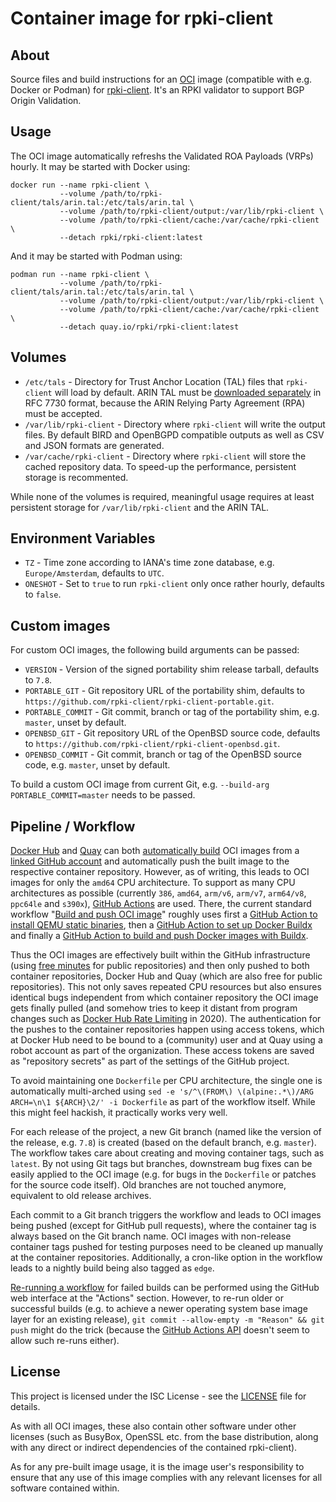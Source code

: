 # Container image for rpki-client

## About

Source files and build instructions for an [OCI](https://opencontainers.org/) image (compatible with e.g. Docker or Podman) for [rpki-client](https://www.rpki-client.org/). It's an RPKI validator to support BGP Origin Validation.

## Usage

The OCI image automatically refreshs the Validated ROA Payloads (VRPs) hourly. It may be started with Docker using:

```shell
docker run --name rpki-client \
           --volume /path/to/rpki-client/tals/arin.tal:/etc/tals/arin.tal \
           --volume /path/to/rpki-client/output:/var/lib/rpki-client \
           --volume /path/to/rpki-client/cache:/var/cache/rpki-client \
           --detach rpki/rpki-client:latest
```

And it may be started with Podman using:

```shell
podman run --name rpki-client \
           --volume /path/to/rpki-client/tals/arin.tal:/etc/tals/arin.tal \
           --volume /path/to/rpki-client/output:/var/lib/rpki-client \
           --volume /path/to/rpki-client/cache:/var/cache/rpki-client \
           --detach quay.io/rpki/rpki-client:latest
```

## Volumes

  * `/etc/tals` - Directory for Trust Anchor Location (TAL) files that `rpki-client` will load by default. ARIN TAL must be [downloaded separately](https://www.arin.net/resources/manage/rpki/tal/#arin-tal) in RFC 7730 format, because the ARIN Relying Party Agreement (RPA) must be accepted.
  * `/var/lib/rpki-client` - Directory where `rpki-client` will write the output files. By default BIRD and OpenBGPD compatible outputs as well as CSV and JSON formats are generated.
  * `/var/cache/rpki-client` - Directory where `rpki-client` will store the cached repository data. To speed-up the performance, persistent storage is recommented.

While none of the volumes is required, meaningful usage requires at least persistent storage for `/var/lib/rpki-client` and the ARIN TAL.

## Environment Variables

  * `TZ` - Time zone according to IANA's time zone database, e.g. `Europe/Amsterdam`, defaults to `UTC`.
  * `ONESHOT` - Set to `true` to run `rpki-client` only once rather hourly, defaults to `false`.

## Custom images

For custom OCI images, the following build arguments can be passed:

  * `VERSION` - Version of the signed portability shim release tarball, defaults to `7.8`.
  * `PORTABLE_GIT` - Git repository URL of the portability shim, defaults to `https://github.com/rpki-client/rpki-client-portable.git`.
  * `PORTABLE_COMMIT` - Git commit, branch or tag of the portability shim, e.g. `master`, unset by default.
  * `OPENBSD_GIT` - Git repository URL of the OpenBSD source code, defaults to `https://github.com/rpki-client/rpki-client-openbsd.git`.
  * `OPENBSD_COMMIT` - Git commit, branch or tag of the OpenBSD source code, e.g. `master`, unset by default.

To build a custom OCI image from current Git, e.g. `--build-arg PORTABLE_COMMIT=master` needs to be passed.

## Pipeline / Workflow

[Docker Hub](https://hub.docker.com/) and [Quay](https://quay.io/) can both [automatically build](https://docs.docker.com/docker-hub/builds/) OCI images from a [linked GitHub account](https://docs.docker.com/docker-hub/builds/link-source/) and automatically push the built image to the respective container repository. However, as of writing, this leads to OCI images for only the `amd64` CPU architecture. To support as many CPU architectures as possible (currently `386`, `amd64`, `arm/v6`, `arm/v7`, `arm64/v8`, `ppc64le` and `s390x`), [GitHub Actions](https://github.com/features/actions) are used. There, the current standard workflow "[Build and push OCI image](.github/workflows/image.yml)" roughly uses first a [GitHub Action to install QEMU static binaries](https://github.com/docker/setup-qemu-action), then a [GitHub Action to set up Docker Buildx](https://github.com/docker/setup-buildx-action) and finally a [GitHub Action to build and push Docker images with Buildx](https://github.com/docker/build-push-action).

Thus the OCI images are effectively built within the GitHub infrastructure (using [free minutes](https://docs.github.com/en/github/setting-up-and-managing-billing-and-payments-on-github/about-billing-for-github-actions) for public repositories) and then only pushed to both container repositories, Docker Hub and Quay (which are also free for public repositories). This not only saves repeated CPU resources but also ensures identical bugs independent from which container repository the OCI image gets finally pulled (and somehow tries to keep it distant from program changes such as [Docker Hub Rate Limiting](https://www.docker.com/increase-rate-limits) in 2020). The authentication for the pushes to the container repositories happen using access tokens, which at Docker Hub need to be bound to a (community) user and at Quay using a robot account as part of the organization. These access tokens are saved as "repository secrets" as part of the settings of the GitHub project.

To avoid maintaining one `Dockerfile` per CPU architecture, the single one is automatically multi-arched using `sed -e 's/^\(FROM\) \(alpine:.*\)/ARG ARCH=\n\1 ${ARCH}\2/' -i Dockerfile` as part of the workflow itself. While this might feel hackish, it practically works very well.

For each release of the project, a new Git branch (named like the version of the release, e.g. `7.8`) is created (based on the default branch, e.g. `master`). The workflow takes care about creating and moving container tags, such as `latest`. By not using Git tags but branches, downstream bug fixes can be easily applied to the OCI image (e.g. for bugs in the `Dockerfile` or patches for the source code itself). Old branches are not touched anymore, equivalent to old release archives.

Each commit to a Git branch triggers the workflow and leads to OCI images being pushed (except for GitHub pull requests), where the container tag is always based on the Git branch name. OCI images with non-release container tags pushed for testing purposes need to be cleaned up manually at the container repositories. Additionally, a cron-like option in the workflow leads to a nightly build being also tagged as `edge`.

[Re-running a workflow](https://docs.github.com/en/actions/managing-workflow-runs/re-running-a-workflow) for failed builds can be performed using the GitHub web interface at the "Actions" section. However, to re-run older or successful builds (e.g. to achieve a newer operating system base image layer for an existing release), `git commit --allow-empty -m "Reason" && git push` might do the trick (because the [GitHub Actions API](https://stackoverflow.com/questions/56435547/how-do-i-re-run-github-actions) doesn't seem to allow such re-runs either).

## License

This project is licensed under the ISC License - see the [LICENSE](LICENSE) file for details.

As with all OCI images, these also contain other software under other licenses (such as BusyBox, OpenSSL etc. from the base distribution, along with any direct or indirect dependencies of the contained rpki-client).

As for any pre-built image usage, it is the image user's responsibility to ensure that any use of this image complies with any relevant licenses for all software contained within.
